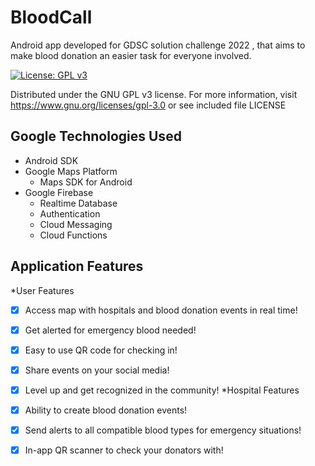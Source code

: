 # BloodCall
Android app developed for GDSC solution challenge 2022 , that aims to make blood donation an easier task for everyone involved.


[![License: GPL v3](https://img.shields.io/badge/License-GPLv3-blue.svg)](https://www.gnu.org/licenses/gpl-3.0)

Distributed under the GNU GPL v3 license.
For more information, visit https://www.gnu.org/licenses/gpl-3.0 or see included file LICENSE

## Google Technologies Used
- Android SDK
- Google Maps Platform
    - Maps SDK for Android
- Google Firebase
    - Realtime Database
    - Authentication
    - Cloud Messaging
    - Cloud Functions

## Application Features
*User Features
  - [x] Access map with hospitals and blood donation events in real time!
  - [x] Get alerted for emergency blood needed!
  - [x] Easy to use QR code for checking in!
  - [x] Share events on your social media!
  - [x] Level up and get recognized in the community!
*Hospital Features
  - [x] Ability to create blood donation events!
  - [x] Send alerts to all compatible blood types for emergency situations!
  - [x] In-app QR scanner to check your donators with!
  
